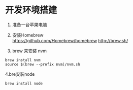 # 开发环境搭建

1. 准备一台苹果电脑    
2. 安装Homebrew    
https://github.com/Homebrew/homebrew
http://brew.sh/

3. brew 来安装 nvm    
```
brew install nvm
source $(brew --prefix nvm)/nvm.sh
```
4.bre安装node
```
brew install node
```
